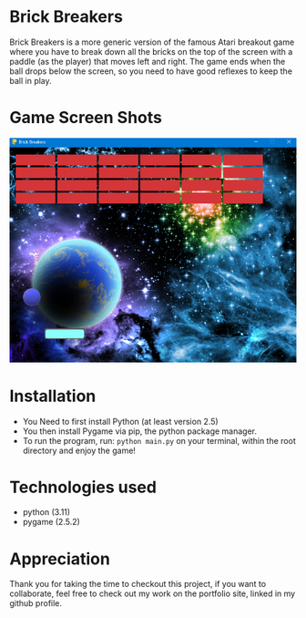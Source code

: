 # Brick Breakers

Brick Breakers is a more generic version of the famous Atari breakout game
where you have to break down all the bricks on the top of the screen with
a paddle (as the player) that moves left and right. The game ends when the ball
drops below the screen, so you need to have good reflexes to keep the ball
in play.

# Game Screen Shots

![alt text](image.png)

# Installation

- You Need to first install Python (at least version 2.5)
- You then install Pygame via pip, the python package manager.
- To run the program, run: `python main.py` on your terminal, within the root directory and enjoy the game!

# Technologies used

- python (3.11)
- pygame (2.5.2)

# Appreciation

Thank you for taking the time to checkout this project, if you want to collaborate, feel free to check out my work on the portfolio site, linked in my github profile.
